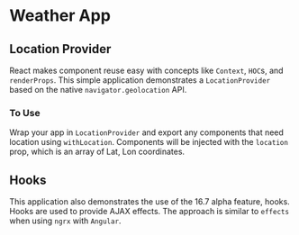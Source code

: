 # Weather App

## Location Provider

React makes component reuse easy with concepts like `Context`, `HOC`s, and `renderProps`.
This simple application demonstrates a `LocationProvider` based on the native `navigator.geolocation` API.

### To Use

Wrap your app in `LocationProvider` and export any components that need location using `withLocation`.
Components will be injected with the `location` prop, which is an array of Lat, Lon coordinates.

## Hooks

This application also demonstrates the use of the 16.7 alpha feature, hooks.  Hooks are used to provide AJAX effects.
The approach is similar to `effects` when using `ngrx` with `Angular`.